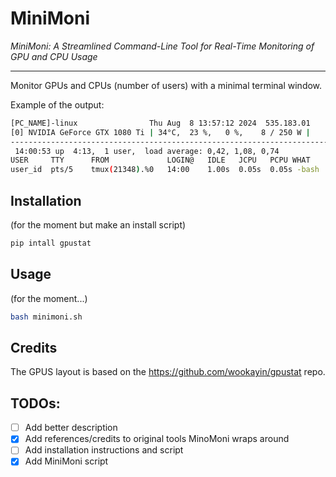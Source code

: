 # MiniMoni
*MiniMoni: A Streamlined Command-Line Tool for Real-Time Monitoring of GPU and CPU Usage*

---

Monitor GPUs and CPUs (number of users) with a minimal terminal window.

Example of the output:
```bash
[PC_NAME]-linux                Thu Aug  8 13:57:12 2024  535.183.01
[0] NVIDIA GeForce GTX 1080 Ti | 34°C,  23 %,   0 %,    8 / 250 W |    16 / 11264 MB
------------------------------------------------------------------------------------
 14:00:53 up  4:13,  1 user,  load average: 0,42, 1,08, 0,74
USER     TTY      FROM             LOGIN@   IDLE   JCPU   PCPU WHAT
user_id  pts/5    tmux(21348).%0   14:00    1.00s  0.05s  0.05s -bash
```
## Installation
(for the moment but make an install script)

```bash
pip intall gpustat
```

## Usage
(for the moment...)

```bash
bash minimoni.sh
```

## Credits
The GPUS layout is based on the https://github.com/wookayin/gpustat repo.


## TODOs:
- [ ] Add better description
- [x] Add references/credits to original tools MinoMoni wraps around
- [ ] Add installation instructions and script
- [x] Add MiniMoni script 
